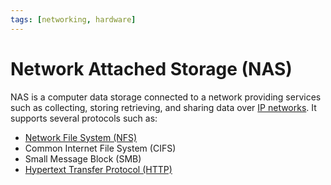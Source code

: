 ```yaml
---
tags: [networking, hardware]
---
```


# Network Attached Storage (NAS)

NAS is a computer data storage connected to a network providing services such as
collecting, storing retrieving, and sharing data over [IP networks](202206151223.md).
It supports several protocols such as:
- [Network File System (NFS)](202302131659.md)
- Common Internet File System (CIFS)
- Small Message Block (SMB)
- [Hypertext Transfer Protocol (HTTP)](202202211439.md)

